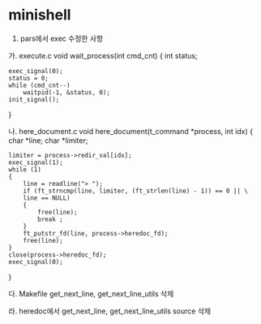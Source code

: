 # minishell

1. pars에서 exec 수정한 사항

가. execute.c
void	wait_process(int cmd_cnt)
{
	int	status;

	exec_signal(0);
	status = 0;
	while (cmd_cnt--)
		waitpid(-1, &status, 0);
	init_signal();
}

나. here_document.c
void	here_document(t_command *process, int idx)
{
	char	*line;
	char	*limiter;

	limiter = process->redir_val[idx];
	exec_signal(1);
	while (1)
	{
		line = readline("> ");
		if (ft_strncmp(line, limiter, (ft_strlen(line) - 1)) == 0 || \
		line == NULL)
		{
			free(line);
			break ;
		}
		ft_putstr_fd(line, process->heredoc_fd);
		free(line);
	}
	close(process->heredoc_fd);
	exec_signal(0);
}

다. Makefile get_next_line, get_next_line_utils 삭제

라. heredoc에서 get_next_line, get_next_line_utils source 삭제